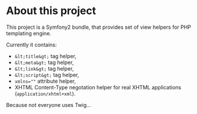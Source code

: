 <!---
# This file is part of the ChillDev ViewHelpers bundle.
#
# @author Rafał Wrzeszcz <rafal.wrzeszcz@wrzasq.pl>
# @copyright 2012 - 2013 © by Rafał Wrzeszcz - Wrzasq.pl.
# @version 0.1.3
# @since 0.0.1
# @package ChillDev\Bundle\ViewHelpersBundle
-->

# About this project

This project is a Symfony2 bundle, that provides set of view helpers for PHP templating engine.

Currently it contains:

-   `&lt;title&gt;` tag helper,
-   `&lt;meta&gt;` tag helper,
-   `&lt;link&gt;` tag helper,
-   `&lt;script&gt;` tag helper,
-   `xmlns=""` attribute helper,
-   XHTML Content-Type negotation helper for real XHTML applications (`application/xhtml+xml`).

Because not everyone uses Twig…
